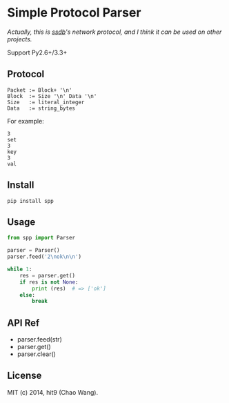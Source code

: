 Simple Protocol Parser
======================

*Actually, this is [ssdb](http://ssdb.io)'s network protocol, and I think it can
be used on other projects.*

Support Py2.6+/3.3+

Protocol
--------

```
Packet := Block+ '\n'
Block  := Size '\n' Data '\n'
Size   := literal_integer
Data   := string_bytes
```

For example:

```
3
set
3
key
3
val

```

Install
--------

```
pip install spp
```

Usage
-----

```python
from spp import Parser

parser = Parser()
parser.feed('2\nok\n\n')

while 1:
    res = parser.get()
    if res is not None:
        print (res)  # => ['ok']
    else:
        break
```

API Ref
-------

- parser.feed(str)
- parser.get()
- parser.clear()

License
-------

MIT (c) 2014, hit9 (Chao Wang).
